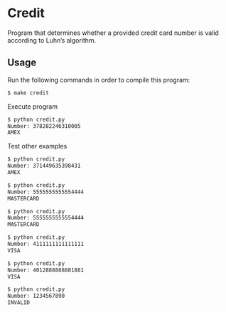 # Credit

Program that determines whether a provided credit card number is valid according to Luhn’s algorithm.

## Usage

Run the following commands in order to compile this program:

```bash
$ make credit
```

Execute program

```bash
$ python credit.py
Number: 378282246310005
AMEX
```

Test other examples

```bash
$ python credit.py
Number: 371449635398431
AMEX
```

```bash
$ python credit.py
Number: 5555555555554444
MASTERCARD
```

```bash
$ python credit.py
Number: 5555555555554444
MASTERCARD
```

```bash
$ python credit.py
Number: 4111111111111111
VISA
```

```bash
$ python credit.py
Number: 4012888888881881
VISA
```

```bash
$ python credit.py
Number: 1234567890
INVALID
```
